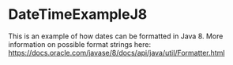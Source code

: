 # DateTimeExampleJ8
This is an example of how dates can be formatted in Java 8. 
More information on possible format strings here: 
https://docs.oracle.com/javase/8/docs/api/java/util/Formatter.html
